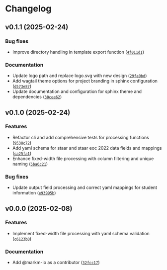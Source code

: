 # Changelog

## v0.1.1 (2025-02-24)

### Bug fixes

- Improve directory handling in template export function ([`4f011d1`](https://github.com/markm-io/tea-data-file-conversion/commit/4f011d10b9b647ca7589c048349c76b9aab7b34d))

### Documentation

- Update logo path and replace logo.svg with new design ([`29fa0bd`](https://github.com/markm-io/tea-data-file-conversion/commit/29fa0bdc520aaac3d470547d6fc402aa35669d56))
- Add wagtail theme options for project branding in sphinx configuration ([`d573e87`](https://github.com/markm-io/tea-data-file-conversion/commit/d573e87507811e6c3f3aa39ffb6eb7166cbe4645))
- Update documentation and configuration for sphinx theme and dependencies ([`30cee62`](https://github.com/markm-io/tea-data-file-conversion/commit/30cee62acc1d05449ac4273bdb171c848a6bb58b))

## v0.1.0 (2025-02-24)

### Features

- Refactor cli and add comprehensive tests for processing functions ([`9538c72`](https://github.com/markm-io/tea-data-file-conversion/commit/9538c726ce5bf0fbd1df5b4dd498aea0966b89ec))
- Add yaml schema for staar and staar eoc 2022 data fields and mappings ([`ca25fa1`](https://github.com/markm-io/tea-data-file-conversion/commit/ca25fa10bed18345db8fdb8006fc73a1065d5ba4))
- Enhance fixed-width file processing with column filtering and unique naming ([`5ba6c21`](https://github.com/markm-io/tea-data-file-conversion/commit/5ba6c21730184a57921414813e7762663d0ffcc1))

### Bug fixes

- Update output field processing and correct yaml mappings for student information ([`e93995b`](https://github.com/markm-io/tea-data-file-conversion/commit/e93995b52988c6315ec25e20198687f2eec069ff))

## v0.0.0 (2025-02-08)

### Features

- Implement fixed-width file processing with yaml schema validation ([`c6123b0`](https://github.com/markm-io/tea-data-file-conversion/commit/c6123b0cc4a464d2d0b263b04d0acc68e550f860))

### Documentation

- Add @markm-io as a contributor ([`32fcc17`](https://github.com/markm-io/tea-data-file-conversion/commit/32fcc17df547e64b765abdc3b236351b80b2c927))
